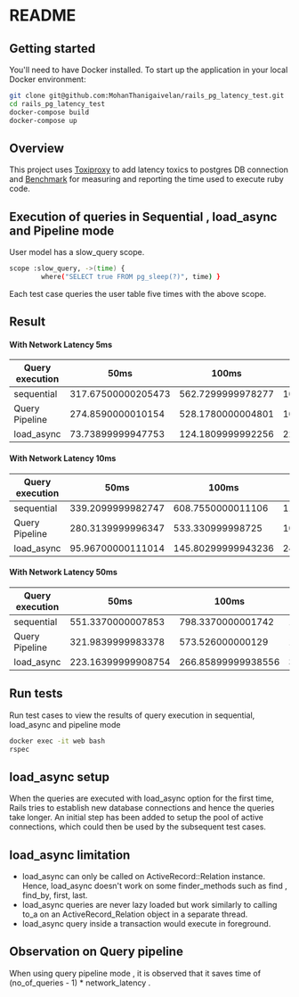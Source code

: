# README

## Getting started

You'll need to have Docker installed. To start up the application in your local Docker environment:

```sh
git clone git@github.com:MohanThanigaivelan/rails_pg_latency_test.git
cd rails_pg_latency_test
docker-compose build
docker-compose up
```

## Overview

This project uses [Toxiproxy](https://github.com/Shopify/toxiproxy) to add latency toxics to postgres DB connection and [Benchmark](https://github.com/ruby/benchmark) for  measuring and reporting the time used to execute ruby code.


## Execution of queries in Sequential , load_async and Pipeline mode 

User model has a slow_query scope. 

```sh
scope :slow_query, ->(time) {
        where("SELECT true FROM pg_sleep(?)", time) } 
```

Each test case queries the user table five times with the above scope.

## Result

#### With Network Latency 5ms

| Query execution |     50ms              |   100ms           |   200ms            |
| --------------- | --------------------- | ----------------- | ------------------ |
| sequential      | 317.67500000205473    | 562.7299999978277 | 1070.5280000001949 |
| Query Pipeline  | 274.8590000010154     | 528.1780000004801 | 1031.2940000003437 |
| load_async      | 73.73899999947753     | 124.1809999992256 | 223.64100000049802 |



#### With Network Latency 10ms

| Query execution |     50ms              |   100ms            |   200ms            |
| --------------- | --------------------- | ------------------ | ------------------ |
| sequential      | 339.2099999982747     | 608.7550000011106  | 1106.4839999999094 |
| Query Pipeline  | 280.3139999996347     | 533.330999998725   | 1034.879999999248  |
| load_async      | 95.96700000111014     | 145.80299999943236 | 243.3019999989483  |

#### With Network Latency 50ms

| Query execution |     50ms              |   100ms            |   200ms            |
| --------------- | --------------------- | ------------------ | ------------------ |
| sequential      | 551.3370000007853     | 798.3370000001742  | 1307.9340000003867 |
| Query Pipeline  | 321.9839999983378     | 573.526000000129   | 1076.732000001357  |
| load_async      | 223.16399999908754    | 266.85899999938556 | 367.21699999907287 |


## Run tests

Run test cases to view the results of query execution in sequential, load_async and pipeline mode 

```sh
docker exec -it web bash
rspec
```

## load_async setup

When the queries are executed with load_async option for the first time, Rails tries to establish new database connections and hence the queries take longer. An initial step has been added to setup the pool of active connections, which could then be used by the subsequent test cases.

## load_async limitation

- load_async can only be called on ActiveRecord::Relation instance. Hence, load_async doesn't work on some finder_methods such as find , find_by, first, last. 
- load_async queries are never lazy loaded but work similarly to calling to_a on an ActiveRecord_Relation object in a separate thread.
- load_async query inside a transaction would execute in foreground.


## Observation on Query pipeline

When using query pipeline mode , it is observed that it saves time of (no_of_queries - 1) * network_latency . 

